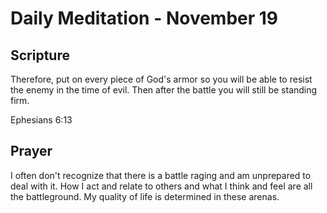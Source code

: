 # Daily Meditation - November 19

## Scripture

Therefore,  put on every piece of God's armor so you will be able to resist the  enemy in the time
of evil. Then after the battle you will still be  standing firm.

Ephesians 6:13


## Prayer

I often don't recognize that there is a battle raging and am unprepared to deal with it. How
I act and relate to others and what I think and feel are all the battleground.  My quality of
life is determined in these arenas.

